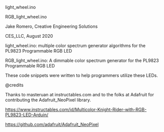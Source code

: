 light_wheel.ino 

RGB_light_wheel.ino 


Jake Romero, Creative Engineering Solutions

CES_LLC, August 2020


light_wheel.ino: multiple color spectrum generator algorithms for the PL9823 Programmable RGB LED

RGB_light_wheel.ino: A dimmable color spectrum generator for the PL9823 Programmable RGB LED


These code snippets were written to help programmers utilize these LEDs.

@credits

Thanks to masteruan at instructables.com and to the folks at 
Adafruit for contributing the Adafruit_NeoPixel library. 

https://www.instructables.com/id/Multicolor-Knight-Rider-with-RGB-PL9823-LED-Arduin/

https://github.com/adafruit/Adafruit_NeoPixel
